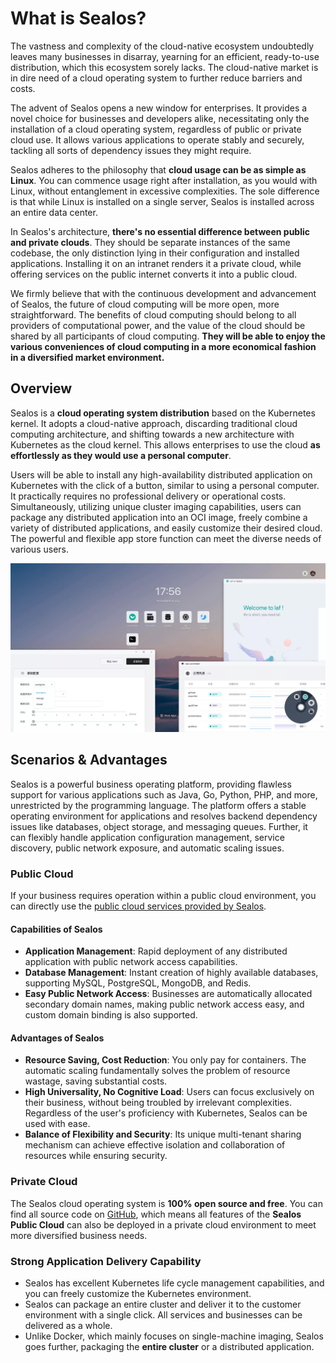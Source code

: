 # What is Sealos?

The vastness and complexity of the cloud-native ecosystem undoubtedly leaves many businesses in disarray, yearning for an efficient, ready-to-use distribution, which this ecosystem sorely lacks. The cloud-native market is in dire need of a cloud operating system to further reduce barriers and costs.

The advent of Sealos opens a new window for enterprises. It provides a novel choice for businesses and developers alike, necessitating only the installation of a cloud operating system, regardless of public or private cloud use. It allows various applications to operate stably and securely, tackling all sorts of dependency issues they might require.

Sealos adheres to the philosophy that **cloud usage can be as simple as Linux**. You can commence usage right after installation, as you would with Linux, without entanglement in excessive complexities. The sole difference is that while Linux is installed on a single server, Sealos is installed across an entire data center.

In Sealos's architecture, **there's no essential difference between public and private clouds**. They should be separate instances of the same codebase, the only distinction lying in their configuration and installed applications. Installing it on an intranet renders it a private cloud, while offering services on the public internet converts it into a public cloud.

We firmly believe that with the continuous development and advancement of Sealos, the future of cloud computing will be more open, more straightforward. The benefits of cloud computing should belong to all providers of computational power, and the value of the cloud should be shared by all participants of cloud computing. **They will be able to enjoy the various conveniences of cloud computing in a more economical fashion in a diversified market environment.**

## Overview

Sealos is a **cloud operating system distribution** based on the Kubernetes kernel. It adopts a cloud-native approach, discarding traditional cloud computing architecture, and shifting towards a new architecture with Kubernetes as the cloud kernel. This allows enterprises to use the cloud **as effortlessly as they would use a personal computer**.

Users will be able to install any high-availability distributed application on Kubernetes with the click of a button, similar to using a personal computer. It practically requires no professional delivery or operational costs. Simultaneously, utilizing unique cluster imaging capabilities, users can package any distributed application into an OCI image, freely combine a variety of distributed applications, and easily customize their desired cloud. The powerful and flexible app store function can meet the diverse needs of various users.

![](./images/sealos-desktop.webp)

## Scenarios & Advantages

Sealos is a powerful business operating platform, providing flawless support for various applications such as Java, Go, Python, PHP, and more, unrestricted by the programming language. The platform offers a stable operating environment for applications and resolves backend dependency issues like databases, object storage, and messaging queues. Further, it can flexibly handle application configuration management, service discovery, public network exposure, and automatic scaling issues.

### Public Cloud

If your business requires operation within a public cloud environment, you can directly use the [public cloud services provided by Sealos](https://cloud.sealos.io).

#### Capabilities of Sealos

- **Application Management**: Rapid deployment of any distributed application with public network access capabilities.
- **Database Management**: Instant creation of highly available databases, supporting MySQL, PostgreSQL, MongoDB, and Redis.
- **Easy Public Network Access**: Businesses are automatically allocated secondary domain names, making public network access easy, and custom domain binding is also supported.

#### Advantages of Sealos

- **Resource Saving, Cost Reduction**: You only pay for containers. The automatic scaling fundamentally solves the problem of resource wastage, saving substantial costs.
- **High Universality, No Cognitive Load**: Users can focus exclusively on their business, without being troubled by irrelevant complexities. Regardless of the user's proficiency with Kubernetes, Sealos can be used with ease.
- **Balance of Flexibility and Security**: Its unique multi-tenant sharing mechanism can achieve effective isolation and collaboration of resources while ensuring security.

### Private Cloud

The Sealos cloud operating system is **100% open source and free**. You can find all source code on [GitHub](https://github.com/labring/sealos), which means all features of the **Sealos Public Cloud** can also be deployed in a private cloud environment to meet more diversified business needs.

### Strong Application Delivery Capability

- Sealos has excellent Kubernetes life cycle management capabilities, and you can freely customize the Kubernetes environment.
- Sealos can package an entire cluster and deliver it to the customer environment with a single click. All services and businesses can be delivered as a whole.
- Unlike Docker, which mainly focuses on single-machine imaging, Sealos goes further, packaging the **entire cluster** or a distributed application.